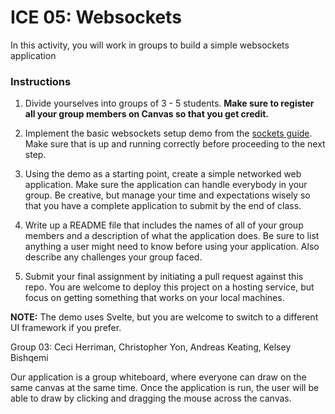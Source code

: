 # ICE 05: Websockets

In this activity, you will work in groups to build a simple websockets application

### Instructions

1. Divide yourselves into groups of 3 - 5 students. **Make sure to register all your group members on Canvas so that you get credit.**

2. Implement the basic websockets setup demo from the [sockets guide](https://github.com/jmcuneo/cs4241-guides/blob/master/using.sockets.md). Make sure that is up and running correctly before proceeding to the next step.

3. Using the demo as a starting point, create a simple networked web application. Make sure the application can handle everybody in your group. Be creative, but manage your time and expectations wisely so that you have a complete application to submit by the end of class.

4. Write up a README file that includes the names of all of your group members and a description of what the application does. Be sure to list anything a user might need to know before using your application. Also describe any challenges your group faced.

5. Submit your final assignment by initiating a pull request against this repo. You are welcome to deploy this project on a hosting service, but focus on getting something that works on your local machines.

**NOTE:** The demo uses Svelte, but you are welcome to switch to a different UI framework if you prefer.


Group 03: Ceci Herriman, Christopher Yon, Andreas Keating, Kelsey Bishqemi

Our application is a group whiteboard, where everyone can draw on the same canvas at the same time. Once the application is run, the user will be able to draw by clicking and dragging the mouse across the canvas.